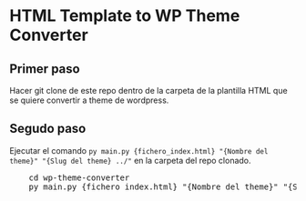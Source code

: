 # HTML Template to WP Theme Converter


## Primer paso
Hacer git clone de este repo dentro de la carpeta de la plantilla HTML que se quiere convertir a theme de wordpress.

## Segudo paso
Ejecutar el comando `py main.py {fichero_index.html} "{Nombre del theme}" "{Slug del theme} ../"` en la carpeta del repo clonado.
<pre>
    cd wp-theme-converter
    py main.py {fichero_index.html} "{Nombre del theme}" "{Slug del theme} ../"
</pre>
